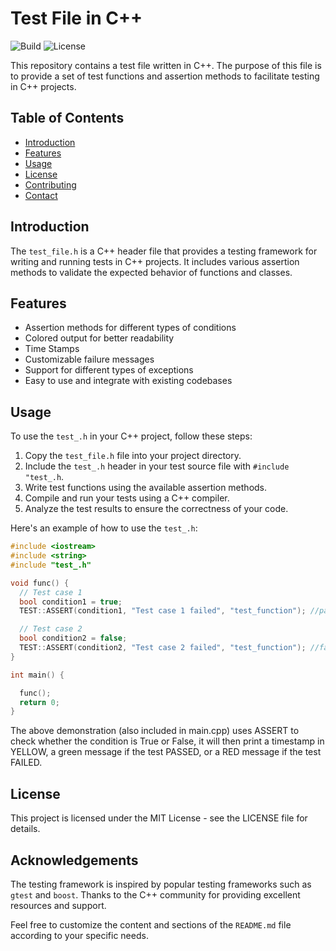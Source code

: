 # Test File in C++

![Build](https://img.shields.io/badge/build-passing-brightgreen)
![License](https://img.shields.io/badge/license-MIT-blue)

This repository contains a test file written in C++. The purpose of this file is to provide a set of test functions and assertion methods to facilitate testing in C++ projects.

## Table of Contents

- [Introduction](#introduction)
- [Features](#features)
- [Usage](#usage)
- [License](#license)
- [Contributing](#contributing)
- [Contact](#contact)

## Introduction

The `test_file.h` is a C++ header file that provides a testing framework for writing and running tests in C++ projects. It includes various assertion methods to validate the expected behavior of functions and classes.

## Features

- Assertion methods for different types of conditions
- Colored output for better readability
- Time Stamps
- Customizable failure messages
- Support for different types of exceptions
- Easy to use and integrate with existing codebases

## Usage

To use the `test_.h` in your C++ project, follow these steps:

1. Copy the `test_file.h` file into your project directory.
2. Include the `test_.h` header in your test source file with `#include "test_.h`.
3. Write test functions using the available assertion methods.
4. Compile and run your tests using a C++ compiler.
5. Analyze the test results to ensure the correctness of your code.

Here's an example of how to use the `test_.h`:

```cpp
#include <iostream>
#include <string>
#include "test_.h"

void func() {
  // Test case 1
  bool condition1 = true;
  TEST::ASSERT(condition1, "Test case 1 failed", "test_function"); //pass

  // Test case 2
  bool condition2 = false;
  TEST::ASSERT(condition2, "Test case 2 failed", "test_function"); //fail
}

int main() {

  func();
  return 0;
}
```

The above demonstration (also included in main.cpp) uses ASSERT to check whether the condition is True or False, it will then print a timestamp in YELLOW, a green message if the test PASSED, or a RED message if the test FAILED.

## License

This project is licensed under the MIT License - see the LICENSE file for details.

## Acknowledgements

The testing framework is inspired by popular testing frameworks such as `gtest` and `boost`.
Thanks to the C++ community for providing excellent resources and support.

Feel free to customize the content and sections of the `README.md` file according to your specific needs.
